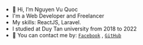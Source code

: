 - 👋 Hi, I’m Nguyen Vu Quoc
- I'm a Web Developer and Freelancer
- My skills: ReactJS, Laravel.
- I studied at Duy Tan university from 2018 to 2022
- 🌱 You can contact me by:
    [`Facebook`](https://www.facebook.com/ngvuq.11/)
    , [`GitHub`](https://github.com/ngvuq11)

<!--- Everything you can imagine is real --->
